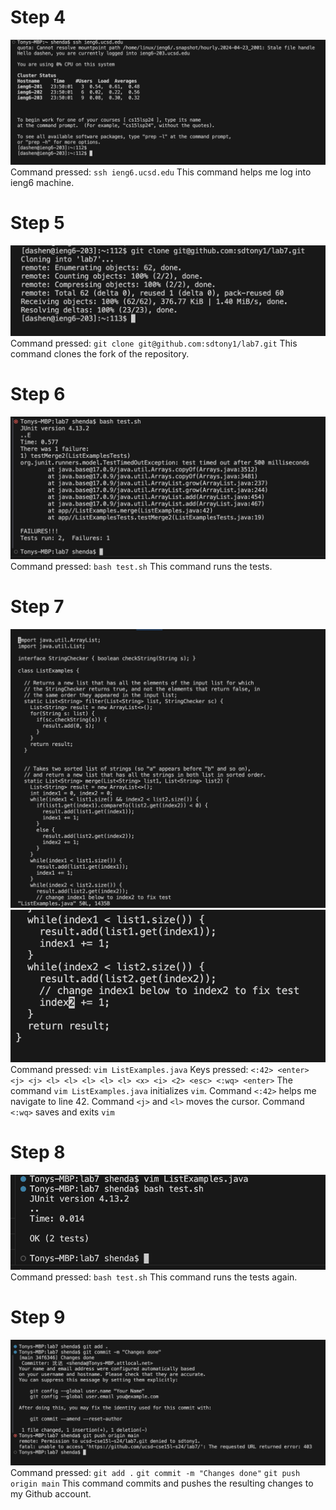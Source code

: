 # Step 4
![Image](Lab4-4.png)
Command pressed: `ssh ieng6.ucsd.edu`
This command helps me log into ieng6 machine.

# Step 5
![Image](Lab4-5.png)
Command pressed: `git clone git@github.com:sdtony1/lab7.git`
This command clones the fork of the repository.

# Step 6
![Image](Lab4-6.png)
Command pressed: `bash test.sh`
This command runs the tests.

# Step 7
![Image](Lab4-7.1.png)
![Image](Lab4-7.2.png)
Command pressed: `vim ListExamples.java`
Keys pressed: `<:42> <enter> <j> <j> <l> <l> <l> <l> <l> <x> <i> <2> <esc> <:wq> <enter>`
The command `vim ListExamples.java` initializes `vim`.
Command `<:42>` helps me navigate to line 42.
Command `<j>` and `<l>` moves the cursor.
Command `<:wq>` saves and exits `vim`

# Step 8
![Image](Lab4-8.png)
Command pressed: `bash test.sh`
This command runs the tests again.

# Step 9
![Image](Lab4-9.png)
Command pressed: `git add .` `git commit -m "Changes done"` `git push origin main`
This command commits and pushes the resulting changes to my Github account.
